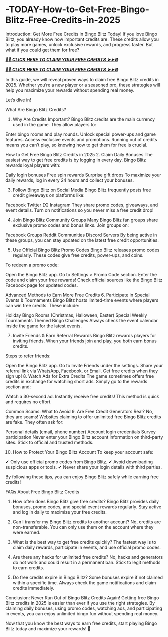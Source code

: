# -TODAY-How-to-Get-Free-Bingo-Blitz-Free-Credits-in-2025

Introduction: Get More Free Credits in Bingo Blitz Today!
If you love Bingo Blitz, you already know how important credits are. These credits allow you to play more games, unlock exclusive rewards, and progress faster. But what if you could get them for free?


***[🌟✨ CLICK HERE TO CLAIM YOUR FREE CREDITS ➤➤🌐](https://rosofferzone.com/bingo%20blitz%20credits)***


***[🌟✨ CLICK HERE TO CLAIM YOUR FREE CREDITS ➤➤🌐](https://rosofferzone.com/bingo%20blitz%20credits)***


In this guide, we will reveal proven ways to claim free Bingo Blitz credits in 2025. Whether you’re a new player or a seasoned pro, these strategies will help you maximize your rewards without spending real money.

Let’s dive in!

What Are Bingo Blitz Credits?
1. Why Are Credits Important?
Bingo Blitz credits are the main currency used in the game. They allow players to:

Enter bingo rooms and play rounds.
Unlock special power-ups and game features.
Access exclusive events and promotions.
Running out of credits means you can’t play, so knowing how to get them for free is crucial.

How to Get Free Bingo Blitz Credits in 2025
2. Claim Daily Bonuses
The easiest way to get free credits is by logging in every day. Bingo Blitz rewards loyal players with:

Daily login bonuses
Free spin rewards
Surprise gift drops
To maximize your daily rewards, log in every 24 hours and collect your bonuses.

3. Follow Bingo Blitz on Social Media
Bingo Blitz frequently posts free credit giveaways on platforms like:

Facebook
Twitter (X)
Instagram
They share promo codes, giveaways, and event details. Turn on notifications so you never miss a free credit drop!

4. Join Bingo Blitz Community Groups
Many Bingo Blitz fan groups share exclusive promo codes and bonus links. Join groups on:

Facebook Groups
Reddit Communities
Discord Servers
By being active in these groups, you can stay updated on the latest free credit opportunities.

5. Use Official Bingo Blitz Promo Codes
Bingo Blitz releases promo codes regularly. These codes give free credits, power-ups, and coins.

To redeem a promo code:

Open the Bingo Blitz app.
Go to Settings > Promo Code section.
Enter the code and claim your free rewards!
Check official sources like the Bingo Blitz Facebook page for updated codes.

Advanced Methods to Earn More Free Credits
6. Participate in Special Events & Tournaments
Bingo Blitz hosts limited-time events where players can win free credits. These include:

Holiday Bingo Rooms (Christmas, Halloween, Easter)
Special Weekly Tournaments
Themed Bingo Challenges
Always check the event calendar inside the game for the latest events.

7. Invite Friends & Earn Referral Rewards
Bingo Blitz rewards players for inviting friends. When your friends join and play, you both earn bonus credits.

Steps to refer friends:

Open the Bingo Blitz app.
Go to Invite Friends under the settings.
Share your referral link via WhatsApp, Facebook, or Email.
Get free credits when they sign up!
8. Watch Ads for Extra Credits
The game sometimes offers free credits in exchange for watching short ads. Simply go to the rewards section and:

Watch a 30-second ad.
Instantly receive free credits!
This method is quick and requires no effort.

Common Scams: What to Avoid
9. Are Free Credit Generators Real?
No, they are scams! Websites claiming to offer unlimited free Bingo Blitz credits are fake. They often ask for:

Personal details (email, phone number)
Account login credentials
Survey participation
Never enter your Bingo Blitz account information on third-party sites. Stick to official and trusted methods.

10. How to Protect Your Bingo Blitz Account
To keep your account safe:

✔ Only use official promo codes from Bingo Blitz.
✔ Avoid downloading suspicious apps or tools.
✔ Never share your login details with third parties.

By following these tips, you can enjoy Bingo Blitz safely while earning free credits!

FAQs About Free Bingo Blitz Credits
1. How often does Bingo Blitz give free credits?
Bingo Blitz provides daily bonuses, promo codes, and special event rewards regularly. Stay active and log in daily to maximize your free credits.

2. Can I transfer my Bingo Blitz credits to another account?
No, credits are non-transferable. You can only use them on the account where they were earned.

3. What is the best way to get free credits quickly?
The fastest way is to claim daily rewards, participate in events, and use official promo codes.

4. Are there any hacks for unlimited free credits?
No, hacks and generators do not work and could result in a permanent ban. Stick to legit methods to earn credits.

5. Do free credits expire in Bingo Blitz?
Some bonuses expire if not claimed within a specific time. Always check the game notifications and claim credits immediately.

Conclusion: Never Run Out of Bingo Blitz Credits Again!
Getting free Bingo Blitz credits in 2025 is easier than ever if you use the right strategies. By claiming daily bonuses, using promo codes, watching ads, and participating in events, you can enjoy unlimited bingo fun without spending real money.

Now that you know the best ways to earn free credits, start playing Bingo Blitz today and maximize your rewards! 🎉






